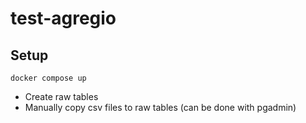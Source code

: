 # test-agregio

## Setup
`docker compose up`
- Create raw tables
- Manually copy csv files to raw tables (can be done with pgadmin)
